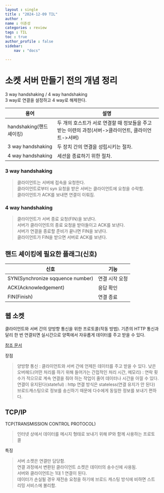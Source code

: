 ```yaml
---
layout : single
title : "2024-12-09 TIL"
author : 
name : 이준성
categories : review
tags : TIL
toc : true
author_profile : false
sidebar:
    nav : "docs"

---
```


# 소켓 서버 만들기 전의 개념 정리

 3 way handshaking / 4 way handshaking<br>
 3 way로 연결을 설정하고 4 way로 해제한다.<br>

|용어|설명|
|---|---|
|handshaking(핸드셰이킹)|두 개의 호스트가 서로 연결할 때 정보들을 주고 받는 이련의 과정(서버->클라이언트, 클라이언트->서버)|
|3 way handshaking|두 장치 간의 연결을 성립시키는 절차.|
|4 way handshaking|세션을 종료하기 위한 절차.| 

### 3 way handshaking 

 > 클라이언트는 서버에 접속을 요청한다.<br>
 > 클라이언트로부터 syn 요청을 받은 서버는 클라이언트에 요청을 수락함.<br>
 > 클라이언트가 ACK를 보내면 연결이 이뤄짐.


 ### 4 way handshaking

 > 클라이언트가 서버 종료 요청(FIN)을 보낸다.<br>
 > 서버가 클라이언트의 종료 요청을 받아들이고 ACK를 보낸다.<br>
 > 서버가 연결을 종료할 준비가 끝나면 FIN을 보낸다.<br>
 > 클라이언트가 FIN을 받으면 서버로 ACK를 보낸다.


## 핸드 셰이킹에 필요한 플래그(신호)

|신호|기능|
|---|---|
|SYN(Synchronize sqquence number)|연결 시작 요청|
|ACK(Acknowledgement)|응답 확인|
|FIN(Finish)|연결 종료|


## 웹 소켓

 클라이언트와 서버 간의 양방향 통신을 위한 프로토콜(작동 방법). 기존의 HTTP 통신과 달리 한 번 연결되면 실시간으로 양쪽에서 자유롭게 데이터를 주고 받을 수 있다.

[참조 문서](https://velog.io/@dltmdrl1244/%EC%86%8C%EC%BC%93%ED%94%84%EB%A1%9C%EA%B7%B8%EB%9E%98%EB%B0%8D3-%ED%95%B8%EB%93%9C%EC%85%B0%EC%9D%B4%ED%82%B9-Handshaking)

장점 
 > 양방향 통신 : 클라이언트와 서버 간에 언제든 데이터를 주고 받을 수 있다.
 > 낮은 오버헤드(어떤 처리를 하기 위해 들어가는 간접적인 처리 시간, 메모리) : 연락 횟수가 적으므로 계속 연결을 줘야 하는 작업이 줄어 데이터나 시간을 아낄 수 있다.
 > 연결이 유지된다(stateful) : http 연결 방식은 stateless(연결 유지가 안 된다)
 > 브로드캐스팅으로 정보를 송신하기 때문에 다수에게 동일한 정보를 보내기 편하다.

## TCP/IP

 TCP(TRANSMISSION CONTROL PROTOCOL)
 > 인터넷 상에서 데이터를 메시지 형태로 보내기 위해 IP와 함께 사용하는 프로토콜<br>




 특징
 > 서버 소켓은 연결만 담당함.<br>
 > 연결 과정에서 변환된 클라이언트 소켓은 데이터의 송수신에 사용됨.<br>
 > 서버와 클라이언트는 1대 1 연결이 된다.<br>
 > 데이터가 손실될 경우 재전송 요청을 하기에 브로드 캐스팅 방식에 비하면 스트리밍 서비스에 불리함.<br>


